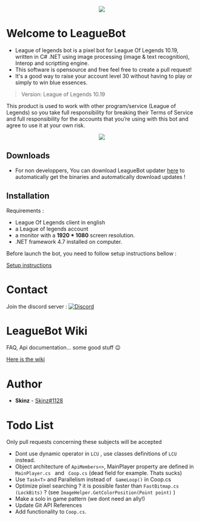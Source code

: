 
<p align="center">
  <img  src="icon.png">
</p>

# Welcome to LeagueBot

  * League of legends bot is a pixel bot for League Of Legends 10.19, written in C# .NET using image processing (image & text recognition), Interop and scriptting engine.
  * This software is opensource and free feel free to create a pull request!
  * It's a good way to raise your account level 30 without having to play or simply to win blue essences.

  > Version: League of Legends 10.19

  This product is used to work with other program/service (League of Legends) so you take full responsibility for breaking their Terms of Service and full responsibility for the accounts that you’re using with this bot and agree to use it at your own risk.

  [<p align="center"><img src="discord.png"></p>](https://discord.gg/cB8qtcE)



## Downloads
   * For non developpers, You can download LeagueBot updater [here](https://github.com/Skinz3/League-Of-Legends-BOT/raw/master/Updater.zip) to automatically get the binaries and automatically download updates ! 
## Installation

   Requirements :
   * League Of Legends client in english
   * a League of legends account
   * a monitor with a **1920 * 1080** screen resolution.
   * .NET framework 4.7 installed on computer.

   Before launch the bot, you need to follow setup instructions bellow : 

   [Setup instructions](https://github.com/Skinz3/League-Of-Legends-BOT/wiki/How-to-make-it-work)

	 
# Contact

   Join the discord server : [![Discord](https://discordapp.com/api/guilds/700654362841579571/widget.png)](https://discord.gg/cB8qtcE)

# LeagueBot Wiki

   FAQ, Api documentation... some good stuff :wink:

   [Here is the wiki](https://github.com/Skinz3/League-Of-Legends-BOT/wiki) 

# Author

   * **Skinz** - [Skinz#1128](https://github.com/Skinz3)

# Todo List

   Only pull requests concerning these subjects will be accepted

   * Dont use dynamic operator in ```LCU``` , use classes definitions of ```LCU``` instead.
   * Object architecture of ``` ApiMembers<> ```, MainPlayer property are defined in ```MainPlayer.cs ``` and ``` Coop.cs``` (dead field for example. Thats sucks)
   * Use ```Task<T>``` and Parallelism instead of ``` GameLoop()``` in Coop.cs
   * Optimize pixel searching ? it is possible faster than ```FastBitmap.cs (LockBits)``` ? (see ``` ImageHelper.GetColorPosition(Point point) ``` )
   * Make a solo in game pattern (we dont need an ally!)
   * Update Git API References
   * Add functionality to ``` Coop.cs ```.

